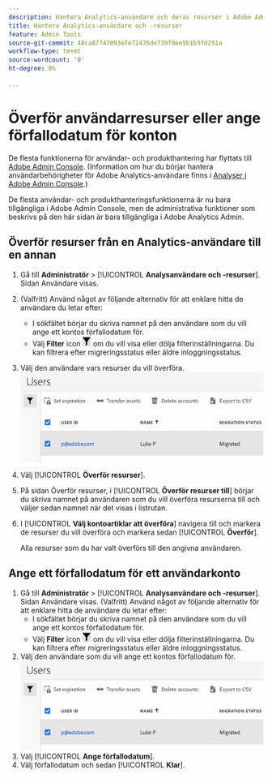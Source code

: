```yaml
---
description: Hantera Analytics-användare och deras resurser i Adobe Admin Console.
title: Hantera Analytics-användare och -resurser
feature: Admin Tools
source-git-commit: 48ca87747093efe72476de739f0ee5b1b3fd291a
workflow-type: tm+mt
source-wordcount: '0'
ht-degree: 0%

---
```



# Överför användarresurser eller ange förfallodatum för konton

De flesta funktionerna för användar- och produkthantering har flyttats till [Adobe Admin Console](https://helpx.adobe.com/se/enterprise/using/admin-console.html). (Information om hur du börjar hantera användarbehörigheter för Adobe Analytics-användare finns i [Analyser i Adobe Admin Console](/help/admin/admin-console/home.md).)

De flesta användar- och produkthanteringsfunktionerna är nu bara tillgängliga i Adobe Admin Console, men de administrativa funktioner som beskrivs på den här sidan är bara tillgängliga i Adobe Analytics Admin.

## Överför resurser från en Analytics-användare till en annan

1. Gå till **Administratör** > [!UICONTROL **Analysanvändare och -resurser**].
Sidan Användare visas.
1. (Valfritt) Använd något av följande alternativ för att enklare hitta de användare du letar efter:
   * I sökfältet börjar du skriva namnet på den användare som du vill ange ett kontos förfallodatum för.
   * Välj **Filter** icon ![Filterikon](assets/filter-users-page.png) om du vill visa eller dölja filterinställningarna. Du kan filtrera efter migreringsstatus eller äldre inloggningsstatus.
1. Välj den användare vars resurser du vill överföra.
   ![Ange förfallodatum för användarkonto](assets/manage-user-assets.png)
1. Välj [!UICONTROL **Överför resurser**].
1. På sidan Överför resurser, i [!UICONTROL **Överför resurser till**] börjar du skriva namnet på användaren som du vill överföra resurserna till och väljer sedan namnet när det visas i listrutan.
1. I [!UICONTROL **Välj kontoartiklar att överföra**] navigera till och markera de resurser du vill överföra och markera sedan [!UICONTROL **Överför**].

   Alla resurser som du har valt överförs till den angivna användaren.


## Ange ett förfallodatum för ett användarkonto

1. Gå till **Administratör** > [!UICONTROL **Analysanvändare och -resurser**].
Sidan Användare visas.
(Valfritt) Använd något av följande alternativ för att enklare hitta de användare du letar efter:
   * I sökfältet börjar du skriva namnet på den användare som du vill ange ett kontos förfallodatum för.
   * Välj **Filter** icon ![Filterikon](assets/filter-users-page.png) om du vill visa eller dölja filterinställningarna. Du kan filtrera efter migreringsstatus eller äldre inloggningsstatus.
1. Välj den användare som du vill ange ett kontos förfallodatum för.
   ![Ange förfallodatum för användarkonto](assets/manage-user-assets.png)
1. Välj [!UICONTROL **Ange förfallodatum**].
1. Välj förfallodatum och sedan [!UICONTROL **Klar**].
